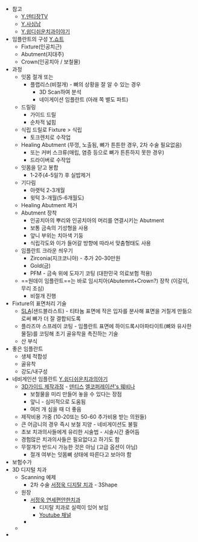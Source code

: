 - 참고
	- [Y.덴티장TV](https://youtu.be/caUomV7By3U)
	-  [Y.사심남](https://www.youtube.com/watch?v=bBel9xOWG88)
	- [Y.쉽디쉬운치과이야기](https://youtu.be/-K7_TVp1Cj4)
- 임플란트의 구성 [Y.쇼트](https://youtube.com/shorts/0jR5TE_QpmM)
	- Fixture(인공치근)
	- Abutment(지대주)
	- Crown(인공치아 / 보철물)
- 과정
	- 잇몸 절개 또는
		- 플랩리스(비절개) - 뼈의 상황을 잘 알 수 있는 경우
			- 3D Scan하여 분석
			- 네이게이션 임플란트 (아래 쪽 별도 파트)
	- 드릴링
		- 가이드 드릴
		- 순차적 넓힘
	- 식립 드릴로 Fixture > 식립
		- 토크렌치로 수작업
	- Healing Abutment (뚜껑, 노출됨, 뼈가 튼튼한 경우, 2차 수술 필요없음)
		- 또는 커버 스크류(매립, 염증 등으로 뼈가 튼튼하지 못한 경우)
		- 드라이버로 수작업
	- 잇몸을 닫고 봉합
		- 1-2주(4-5일?) 후 실밥제거
	- 기다림
		- 아랫턱 2-3개월
		- 윗턱 3-개월(5-6개월도)
	- Healing Abutment 제거
	- Abutment 장착
		- 인공치아의 뿌리와 인공치아의 머리를 연결시키는 Abutment
		- 보통 금속의 기성형을 사용
		- 앞니 부위는 치아색 기둥
		- 식립각도와 이가 들어갈 방향에 따라서 맞춤형태도 사용
	- 임플란트 크라운 씌우기
		- Zirconia(지크코니아) - 추가 20-30만원
		- Gold(금)
		- PFM - 금속 위에 도자기 코팅 (대한민국 의료보험 적용)
	- ==원데이 임플란트==는 바로 임시치아(Abutemnt+Crown?) 장착 (이갈이, 무리 조심)
		- 비절개 진행
- Fixture의 표면처리 기술
	- [SLA](https://i.imgur.com/pXTR6ul.png)(샌드블라스트) - 티타늄 표면에 작은 입자를 분사해 표면을 거칠게 만듦으로써 뼈가 더 잘 결합되도록
	- 플라즈마 스프레이 코팅 - 임플란트 표면에 하이드록시아파타이트(뼈와 유사한 물질)를 코팅해 초기 골유착을 촉진하는 기술
	- 산 부식
- 좋은 임플란트
	- 생체 적합성
	- 골유착
	- 강도/내구성
- 네비게인션 임플란트 [Y.쉽디쉬운치과의야기](https://www.youtube.com/watch?v=pZe2Lg9Zf_A)
	- [3D가이드 제작과정](https://www.youtube.com/watch?v=L_qhelj2mG4) - [덴티스](https://www.youtube.com/watch?v=vfDSk6dTjb0) [엘코퍼레이션's 웨비나](https://www.youtube.com/watch?v=Ie9OeQYI4qg)
		- 보철물을 미리 만들어 놓을 수 있다는 장점
		- 앞니 - 심미적으로 도움됨
		- 여러 개 심을 때 더 좋음
	- 제작비용 가중 (10-20또는 50-60 추가비용 받는 의원들)
	- 큰 어금니의 경우 즉시 보철 지양 - 네비게이션도 불필
	- 초보 치과의사들에게 유리한 시술법 - 시술시간 줄어듬
	- 경험많은 치과의사들은 필요없다고 하기도 함
	- 무절개가 반드시 가능한 것은 아님 (고급 옵션이 아님)
		- 절개 여부는 잇몸뼈 상태에 따른다고 보아야 함
- 보험수가
- 3D 디지털 치과
	- Scanning 예제
		- 2차 수술 [서정욱 디지탈 치과](https://youtu.be/yi2a4sgU-QE) - 3Shape
	- 원장
		- [서정욱 연세편안한치과](https://yseasedent.com/)
			- 디지탈 치과로 실력이 있어 보임
			- [Youtube 채널](https://youtube.com/@easedent)
		- 
	- 
- 


